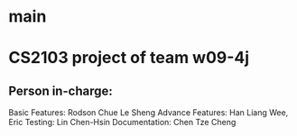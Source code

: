 # main
CS2103 project of team w09-4j
=============================
Person in-charge:
-----------------
Basic Features: Rodson Chue Le Sheng
Advance Features: Han Liang Wee, Eric
Testing: Lin Chen-Hsin
Documentation: Chen Tze Cheng

